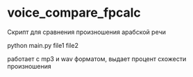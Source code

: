 # voice_compare_fpcalc
Скрипт для сравнения произношения арабской речи

python main.py file1 file2

работает с mp3 и wav форматом, выдает процент схожести произношения
